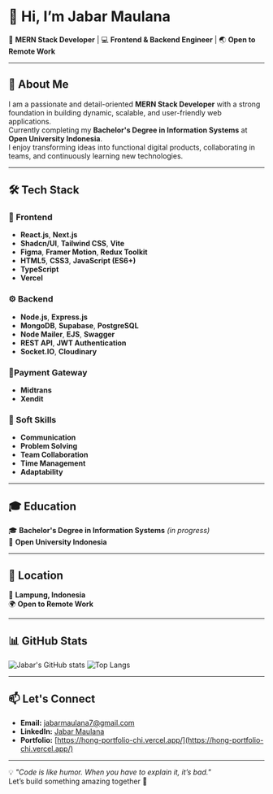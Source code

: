 # 👋 Hi, I’m **Jabar Maulana**

🚀 **MERN Stack Developer** | 💻 **Frontend & Backend Engineer** | 🌏 **Open to Remote Work**

---

## 📌 About Me
I am a passionate and detail-oriented **MERN Stack Developer** with a strong foundation in building dynamic, scalable, and user-friendly web applications.  
Currently completing my **Bachelor's Degree in Information Systems** at **Open University Indonesia**.  
I enjoy transforming ideas into functional digital products, collaborating in teams, and continuously learning new technologies.

---

## 🛠 Tech Stack

### 🎨 Frontend
- **React.js**, **Next.js**
- **Shadcn/UI**, **Tailwind CSS**, **Vite**
- **Figma**, **Framer Motion**, **Redux Toolkit**
- **HTML5**, **CSS3**, **JavaScript (ES6+)**
- **TypeScript**
- **Vercel**

### ⚙ Backend
- **Node.js**, **Express.js**
- **MongoDB**, **Supabase**, **PostgreSQL**
- **Node Mailer**, **EJS**, **Swagger**
- **REST API**, **JWT Authentication**
- **Socket.IO**, **Cloudinary**

### 💸Payment Gateway
- **Midtrans**
- **Xendit**

### 🤝 Soft Skills
- **Communication**
- **Problem Solving**
- **Team Collaboration**
- **Time Management**
- **Adaptability**

---

## 🎓 Education
🎓 **Bachelor's Degree in Information Systems** *(in progress)*  
📍 **Open University Indonesia**

---

## 📍 Location
📍 **Lampung, Indonesia**  
🌍 **Open to Remote Work**

---

## 📊 GitHub Stats
![Jabar's GitHub stats](https://github-readme-stats.vercel.app/api?username=hong541&show_icons=true&theme=radical)
![Top Langs](https://github-readme-stats.vercel.app/api/top-langs/?username=hong541&layout=compact&theme=radical)

---

## 📫 Let's Connect
- **Email:** [jabarmaulana7@gmail.com](mailto:jabarmaulana7@gmail.com)
- **LinkedIn:** [Jabar Maulana](https://www.linkedin.com/in/jabar-maulana-36778a2ab/)
- **Portfolio:** [https://hong-portfolio-chi.vercel.app/](https://hong-portfolio-chi.vercel.app/)

---

💡 *"Code is like humor. When you have to explain it, it’s bad."*  
Let’s build something amazing together 🚀
